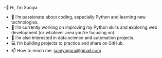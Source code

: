 -👋 Hi, I’m Soniya
- 👀 I’m passionate about coding, especially Python and learning new technologies.
- 🌱 I’m currently working on improving my Python skills and exploring web development (or whatever area you're focusing on).
- 🔭 I’m also interested in data science and automation projects.
- 💻 I’m building projects to practice and share on GitHub.
- 📫 How to reach me: soniyagoru@gmail.com

<!---
SoniyaGoru/SoniyaGoru is a ✨ special ✨ repository because its `README.md` (this file) appears on your GitHub profile.
You can click the Preview link to take a look at your changes.
--->
